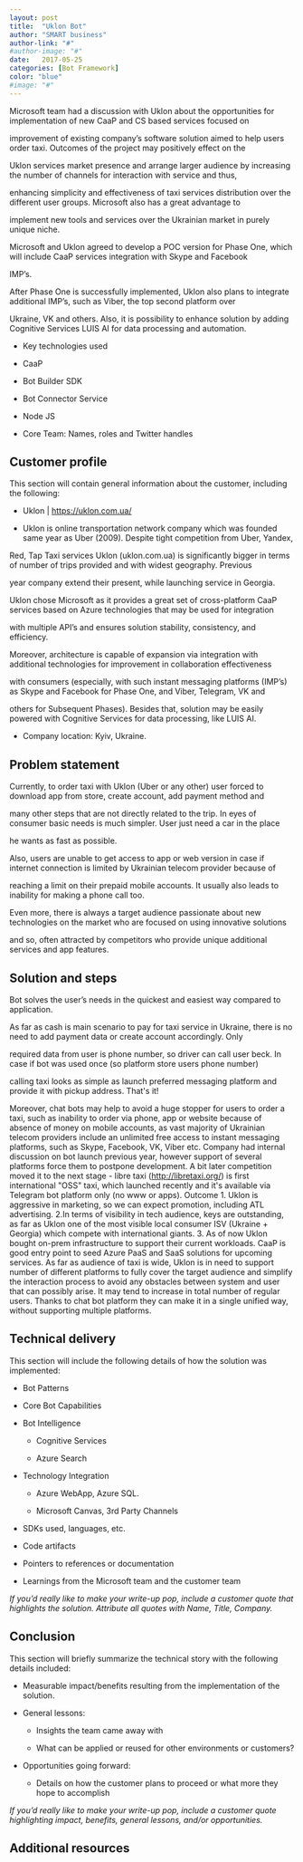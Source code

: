 ```yaml
---
layout: post
title:  "Uklon Bot"
author: "SMART business"
author-link: "#"
#author-image: "#"
date:   2017-05-25
categories: [Bot Framework]
color: "blue"
#image: "#" 
---
```



Microsoft team had a discussion with Uklon about the opportunities for implementation of new CaaP and CS based services focused on

improvement of existing company’s software solution aimed to help users order taxi. Outcomes of the project may positively effect on the

Uklon services market presence and arrange larger audience by increasing the number of channels for interaction with service and thus,

enhancing simplicity and effectiveness of taxi services distribution over the different user groups. Microsoft also has a great advantage to

implement new tools and services over the Ukrainian market in purely unique niche.

Microsoft and Uklon agreed to develop a POC version for Phase One, which will include CaaP services integration with Skype and Facebook

IMP’s.

After Phase One is successfully implemented, Uklon also plans to integrate additional IMP’s, such as Viber, the top second platform over

Ukraine, VK and others. Also, it is possibility to enhance solution by adding Cognitive Services LUIS AI for data processing and automation.
 
- Key technologies used
- CaaP

- Bot Builder SDK

- Bot Connector Service

- Node JS
 
- Core Team: Names, roles and Twitter handles 


## Customer profile ##
This section will contain general information about the customer, including the following:

- Uklon | https://uklon.com.ua/

- Uklon is online transportation network company which was founded same year as Uber (2009). Despite tight competition from Uber, Yandex,

Red, Tap Taxi services Uklon (uklon.com.ua) is significantly bigger in terms of number of trips provided and with widest geography. Previous

year company extend their present, while launching service in Georgia.

Uklon chose Microsoft as it provides a great set of cross-platform CaaP services based on Azure technologies that may be used for integration

with multiple API’s and ensures solution stability, consistency, and efficiency.

Moreover, architecture is capable of expansion via integration with additional technologies for improvement in collaboration effectiveness

with consumers (especially, with such instant messaging platforms (IMP’s) as Skype and Facebook for Phase One, and Viber, Telegram, VK and

others for Subsequent Phases). Besides that, solution may be easily powered with Cognitive Services for data processing, like LUIS AI.

- Company location: Kyiv, Ukraine.


## Problem statement ##


Currently, to order taxi with Uklon (Uber or any other) user forced to download app from store, create account, add payment method and

many other steps that are not directly related to the trip. In eyes of consumer basic needs is much simpler. User just need a car in the place

he wants as fast as possible.

Also, users are unable to get access to app or web version in case if internet connection is limited by Ukrainian telecom provider because of

reaching a limit on their prepaid mobile accounts. It usually also leads to inability for making a phone call too.

Even more, there is always a target audience passionate about new technologies on the market who are focused on using innovative solutions

and so, often attracted by competitors who provide unique additional services and app features.


 
## Solution and steps ##


Bot solves the user’s needs in the quickest and easiest way compared to application.

As far as cash is main scenario to pay for taxi service in Ukraine, there is no need to add payment data or create account accordingly. Only

required data from user is phone number, so driver can call user beck. In case if bot was used once (so platform store users phone number)

calling taxi looks as simple as launch preferred messaging platform and provide it with pickup address. That's it!

Moreover, chat bots may help to avoid a huge stopper for users to order a taxi, such as inability to order via phone, app or website because of absence of money on mobile accounts, as vast majority of Ukrainian telecom providers include an unlimited free access to instant messaging platforms, such as Skype, Facebook, VK, Viber etc. Company had internal discussion on bot launch previous year, however support of several platforms force them to postpone development. A bit later competition moved it to the next stage - libre taxi (http://libretaxi.org/) is first international "OSS" taxi, which launched recently and it's available via Telegram bot platform only (no www or apps). Outcome 1. Uklon is aggressive in marketing, so we can expect promotion, including ATL advertising. 2.In terms of visibility in tech audience, keys are outstanding, as far as Uklon one of the most visible local consumer ISV (Ukraine + Georgia) which compete with international giants. 3. As of now Uklon bought on-prem infrastructure to support their current workloads. CaaP is good entry point to seed Azure PaaS and SaaS solutions for upcoming services. As far as audience of taxi is wide, Uklon is in need to support number of different platforms to fully cover the target audience and simplify the interaction process to avoid any obstacles between system and user that can possibly arise. It may tend to increase in total number of regular users. Thanks to chat bot platform they can make it in a single unified way, without supporting multiple platforms.


## Technical delivery ##
This section will include the following details of how the solution was implemented:

- Bot Patterns

- Core Bot Capabilities

- Bot Intelligence

	- Cognitive Services

	- Azure Search


- Technology Integration

	- Azure WebApp, Azure SQL.

	- Microsoft Canvas, 3rd Party Channels

- SDKs used, languages, etc.

- Code artifacts

- Pointers to references or documentation

- Learnings from the Microsoft team and the customer team

*If you’d really like to make your write-up pop, include a customer quote that highlights the solution. Attribute all quotes with Name, Title, Company.*


 
## Conclusion ##

This section will briefly summarize the technical story with the following details included:

- Measurable impact/benefits resulting from the implementation of the solution.

- General lessons:

  - Insights the team came away with

  - What can be applied or reused for other environments or customers?

- Opportunities going forward:

  - Details on how the customer plans to proceed or what more they hope to accomplish

*If you’d really like to make your write-up pop, include a customer quote highlighting impact, benefits, general lessons, and/or opportunities.*


## Additional resources ##

